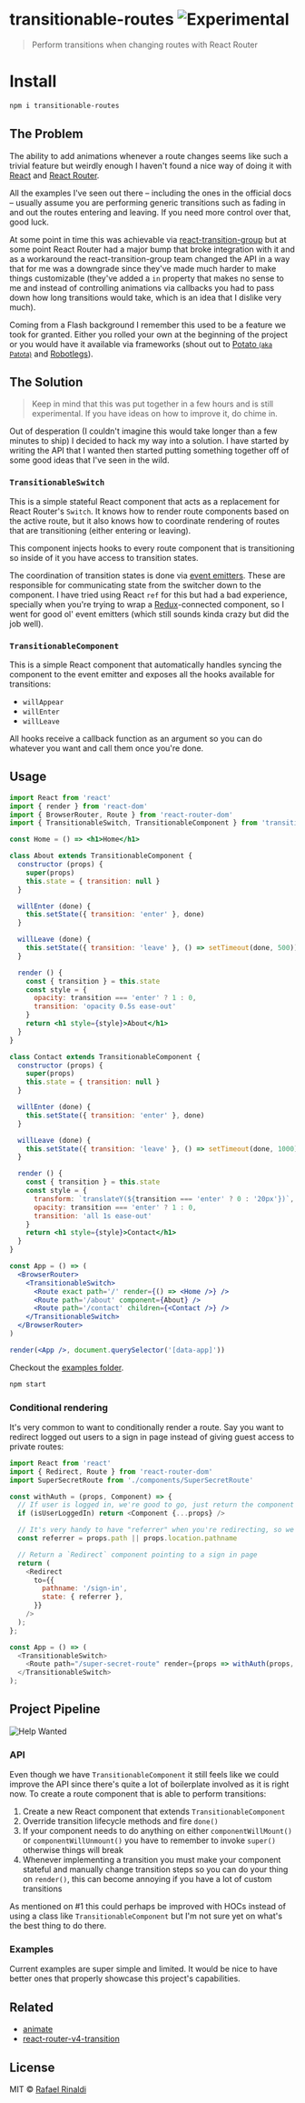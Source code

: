 [animate]: http://animate.mhaagens.me
[events]: https://github.com/Gozala/events
[potato]: https://github.com/codify-to/Potato
[react-router-v4-transition]: https://github.com/aboeglin/react-router-v4-transition
[react-router]: https://reacttraining.com/react-router
[react-transition-group]: https://github.com/reactjs/react-transition-group
[react]: https://reactjs.org
[redux]: https://redux.js.org
[robotlegs]: http://www.robotlegs.org
[url]: https://rinaldi.io

# transitionable-routes ![Experimental](https://img.shields.io/badge/stability-experimental-orange.svg)

> Perform transitions when changing routes with React Router

# Install

```sh
npm i transitionable-routes
```

## The Problem

The ability to add animations whenever a route changes seems like such a trivial feature but weirdly enough I haven't found a nice way of doing it with [React][react] and [React Router][react-router].

All the examples I've seen out there – including the ones in the official docs – usually assume you are performing generic transitions such as fading in and out the routes entering and leaving. If you need more control over that, good luck.

At some point in time this was achievable via [react-transition-group][react-transition-group] but at some point React Router had a major bump that broke integration with it and as a workaround the react-transition-group team changed the API in a way that for me was a downgrade since they've made much harder to make things customizable (they've added a `in` property that makes no sense to me and instead of controlling animations via callbacks you had to pass down how long transitions would take, which is an idea that I dislike very much).

Coming from a Flash background I remember this used to be a feature we took for granted. Either you rolled your own at the beginning of the project or you would have it available via frameworks (shout out to [Potato <small>(aka Patota)</small>][potato] and [Robotlegs][robotlegs]).

## The Solution

>Keep in mind that this was put together in a few hours and is still experimental. If you have ideas on how to improve it, do chime in.

Out of desperation (I couldn't imagine this would take longer than a few minutes to ship) I decided to hack my way into a solution. I have started by writing the API that I wanted then started putting something together off of some good ideas that I've seen in the wild.

### `TransitionableSwitch`

This is a simple stateful React component that acts as a replacement for React Router's `Switch`. It knows how to render route components based on the active route, but it also knows how to coordinate rendering of routes that are transitioning (either entering or leaving).

This component injects hooks to every route component that is transitioning so inside of it you have access to transition states.

The coordination of transition states is done via [event emitters][events]. These are responsible for communicating state from the switcher down to the component.
I have tried using React `ref` for this but had a bad experience, specially when you're trying to wrap a [Redux][redux]-connected component, so I went for good ol' event emitters (which still sounds kinda crazy but did the job well).

### `TransitionableComponent`

This is a simple React component that automatically handles syncing the component to the event emitter and exposes all the hooks available for transitions:

* `willAppear`
* `willEnter`
* `willLeave`

All hooks receive a callback function as an argument so you can do whatever you want and call them once you're done.

## Usage

```jsx
import React from 'react'
import { render } from 'react-dom'
import { BrowserRouter, Route } from 'react-router-dom'
import { TransitionableSwitch, TransitionableComponent } from 'transitionable-routes'

const Home = () => <h1>Home</h1>

class About extends TransitionableComponent {
  constructor (props) {
    super(props)
    this.state = { transition: null }
  }

  willEnter (done) {
    this.setState({ transition: 'enter' }, done)
  }

  willLeave (done) {
    this.setState({ transition: 'leave' }, () => setTimeout(done, 500))
  }

  render () {
    const { transition } = this.state
    const style = {
      opacity: transition === 'enter' ? 1 : 0,
      transition: 'opacity 0.5s ease-out'
    }
    return <h1 style={style}>About</h1>
  }
}

class Contact extends TransitionableComponent {
  constructor (props) {
    super(props)
    this.state = { transition: null }
  }

  willEnter (done) {
    this.setState({ transition: 'enter' }, done)
  }

  willLeave (done) {
    this.setState({ transition: 'leave' }, () => setTimeout(done, 1000))
  }

  render () {
    const { transition } = this.state
    const style = {
      transform: `translateY(${transition === 'enter' ? 0 : '20px'})`,
      opacity: transition === 'enter' ? 1 : 0,
      transition: 'all 1s ease-out'
    }
    return <h1 style={style}>Contact</h1>
  }
}

const App = () => (
  <BrowserRouter>
    <TransitionableSwitch>
      <Route exact path='/' render={() => <Home />} />
      <Route path='/about' component={About} />
      <Route path='/contact' children={<Contact />} />
    </TransitionableSwitch>
  </BrowserRouter>
)

render(<App />, document.querySelector('[data-app]'))
```

Checkout the [examples folder](./examples).

```sh
npm start
```

### Conditional rendering

It's very common to want to conditionally render a route. Say you want to redirect logged out users to a sign in page instead of giving guest access to private routes:

```js
import React from 'react'
import { Redirect, Route } from 'react-router-dom'
import SuperSecretRoute from './components/SuperSecretRoute'

const withAuth = (props, Component) => {
  // If user is logged in, we're good to go, just return the component itself
  if (isUserLoggedIn) return <Component {...props} />

  // It's very handy to have "referrer" when you're redirecting, so we use local state for that
  const referrer = props.path || props.location.pathname

  // Return a `Redirect` component pointing to a sign in page
  return (
    <Redirect
      to={{
        pathname: '/sign-in',
        state: { referrer },
      }}
    />
  );
};

const App = () => (
  <TransitionableSwitch>
    <Route path="/super-secret-route" render={props => withAuth(props, SuperSecretRoute)} />
  </TransitionableSwitch>
);
```

## Project Pipeline

![Help Wanted](http://messages.hellobits.com/warning.svg?message=Help%20Wanted)

### API

Even though we have `TransitionableComponent` it still feels like we could improve the API since there's quite a lot of boilerplate involved as it is right now. To create a route component that is able to perform transitions:

1. Create a new React component that extends `TransitionableComponent`
2. Override transition lifecycle methods and fire `done()`
3. If your component needs to do anything on either `componentWillMount()` or `componentWillUnmount()` you have to remember to invoke `super()` otherwise things will break
4. Whenever implementing a transition you must make your component stateful and manually change transition steps so you can do your thing on `render()`, this can become annoying if you have a lot of custom transitions

As mentioned on #1 this could perhaps be improved with HOCs instead of using a class like `TransitionableComponent` but I'm not sure yet on what's the best thing to do there.

### Examples

Current examples are super simple and limited. It would be nice to have better ones that properly showcase this project's capabilities.

## Related

* [animate][animate]
* [react-router-v4-transition][react-router-v4-transition]

## License

MIT © [Rafael Rinaldi][url]
